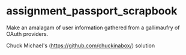 # assignment_passport_scrapbook

Make an amalagam of user information gathered from a gallimaufry of OAuth providers.

Chuck Michael's (https://github.com/chuckinabox/) solution
